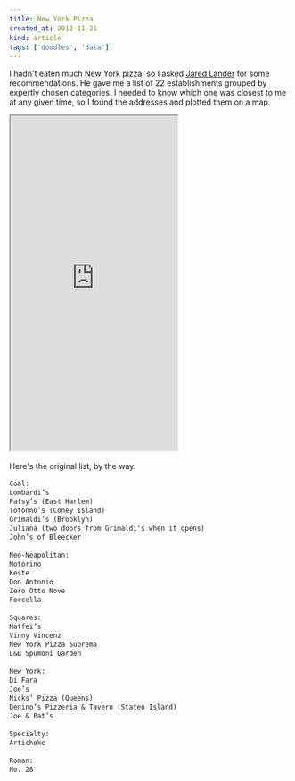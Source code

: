 ```yaml
---
title: New York Pizza
created_at: 2012-11-21
kind: article
tags: ['doodles', 'data']
---
```

I hadn't eaten much New York pizza, so I asked
[Jared Lander](http://www.jaredlander.com) for some recommendations. He gave me
a list of 22 establishments grouped by expertly chosen categories. I needed to
know which one was closest to me at any given time, so I found the addresses
and plotted them on a map.

<iframe src='https://tlevine.cartodb.com/tables/new_york_pizza/embed_map' height="600">
  <img src='preview.png' alt = 'A preview of the map'>
</iframe>

Here's the original list, by the way.

    Coal:
    Lombardi’s
    Patsy’s (East Harlem)
    Totonno’s (Coney Island)
    Grimaldi’s (Brooklyn)
    Juliana (two doors from Grimaldi's when it opens)
    John’s of Bleecker
  
    Neo-Neapolitan:
    Motorino
    Keste
    Don Antonio
    Zero Otto Nove
    Forcella
  
    Squares:
    Maffei’s
    Vinny Vincenz
    New York Pizza Suprema
    L&B Spumoni Garden
  
    New York:
    Di Fara
    Joe’s
    Nicks’ Pizza (Queens)
    Denino’s Pizzeria & Tavern (Staten Island)
    Joe & Pat’s
  
    Specialty:
    Artichoke
  
    Roman:
    No. 28

